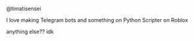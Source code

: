 @timatisensei

I love making Telegram bots and something on Python
Scripter on Roblox

anything else?? idk

